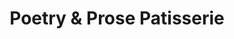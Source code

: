 ---
title: "Poetry & Prose Patisserie"
url: /mandaluyong/poetry-und-prose-patisserie/
shop: Bäckerei
---